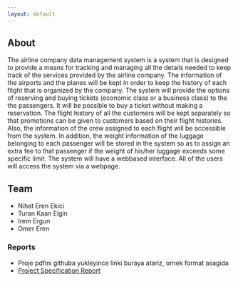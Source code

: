 ```yaml
---
layout: default
---
```


## About
The airline company data management system is a system that is designed to provide a means for tracking and managing all the details needed to keep track of the services provided by the airline company. The information of the airports and the planes will be kept in order to keep the history of each flight that is organized by the company. The system will provide the options of reserving and buying tickets (economic class or a business class) to the the passengers. It will be possible to buy a ticket without making a reservation. The flight history of all the customers will be kept separately so that promotions can be given to customers based on their flight histories. Also, the information of the crew assigned to each flight will be accessible from the system. In addition, the weight information of the luggage belonging to each passenger will be stored in the system so as to assign an extra fee to that passenger if the weight of his/her luggage exceeds some specific limit. The system will have a web­based interface. All of the users will access the system via a webpage.


## Team

* Nihat Eren Ekici
* Turan Kaan Elgin
* Irem Ergun
* Omer Eren

### Reports

* Proje pdfini githuba yukleyince linki buraya atariz, ornek format asagida
* [Project Specification Report](https://github.com/horus-bilkent/horus-bilkent.github.io/raw/master/specreport.pdf)
